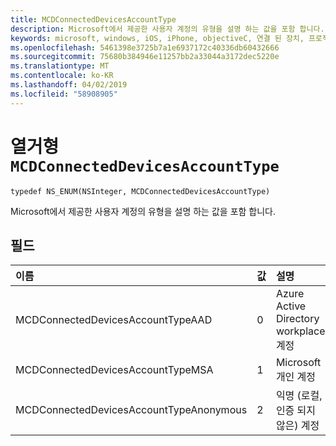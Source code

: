 ```yaml
---
title: MCDConnectedDevicesAccountType
description: Microsoft에서 제공한 사용자 계정의 유형을 설명 하는 값을 포함 합니다.
keywords: microsoft, windows, iOS, iPhone, objectiveC, 연결 된 장치, 프로젝트 로마
ms.openlocfilehash: 5461398e3725b7a1e6937172c40336db60432666
ms.sourcegitcommit: 75680b384946e11257bb2a33044a3172dec5220e
ms.translationtype: MT
ms.contentlocale: ko-KR
ms.lasthandoff: 04/02/2019
ms.locfileid: "58908905"
---
```

# <a name="enum-mcdconnecteddevicesaccounttype"></a>열거형 `MCDConnectedDevicesAccountType`

```
typedef NS_ENUM(NSInteger, MCDConnectedDevicesAccountType)
```  

Microsoft에서 제공한 사용자 계정의 유형을 설명 하는 값을 포함 합니다.

## <a name="fields"></a>필드

| 이름                              | 값 | 설명                    |
|:----------------------------------|:------|:-------------------------------|
| MCDConnectedDevicesAccountTypeAAD       | 0     | Azure Active Directory workplace 계정  |
| MCDConnectedDevicesAccountTypeMSA       | 1     | Microsoft 개인 계정 |
| MCDConnectedDevicesAccountTypeAnonymous | 2     | 익명 (로컬, 인증 되지 않은) 계정 |